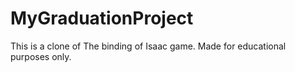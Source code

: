 # MyGraduationProject
This is a clone of The binding of Isaac game. Made for educational purposes only.
